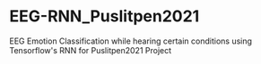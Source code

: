 # EEG-RNN_Puslitpen2021

EEG Emotion Classification while hearing certain conditions using Tensorflow's RNN for Puslitpen2021 Project
